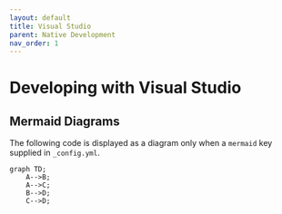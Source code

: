 ```yaml
---
layout: default
title: Visual Studio
parent: Native Development
nav_order: 1
---
```



# Developing with Visual Studio




## Mermaid Diagrams

The following code is displayed as a diagram only when a `mermaid` key supplied in `_config.yml`.

```mermaid
graph TD;
    A-->B;
    A-->C;
    B-->D;
    C-->D;
```
